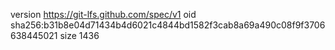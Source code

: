 version https://git-lfs.github.com/spec/v1
oid sha256:b31b8e04d71434b4d6021c4844bd1582f3cab8a69a490c08f9f3706638445021
size 1436

